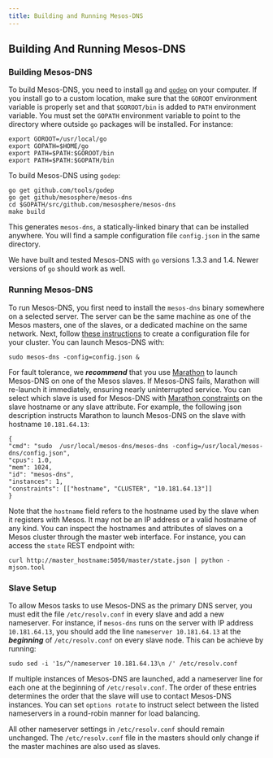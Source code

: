 ```yaml
---
title: Building and Running Mesos-DNS
---
```


## Building And Running Mesos-DNS

### Building Mesos-DNS

To build Mesos-DNS, you need to install [`go`](https://golang.org/doc/install) and [`godep`](https://github.com/tools/godep) on your computer. If you install go to a custom location, make sure that the `GOROOT` environment variable is properly set and that `$GOROOT/bin` is added to `PATH` environment variable. You must set the `GOPATH` environment variable to point to the directory where outside `go` packages will be installed. For instance:

```
export GOROOT=/usr/local/go
export GOPATH=$HOME/go
export PATH=$PATH:$GOROOT/bin
export PATH=$PATH:$GOPATH/bin
```   

To build Mesos-DNS using `godep`: 

```
go get github.com/tools/godep
go get github/mesosphere/mesos-dns
cd $GOPATH/src/github.com/mesosphere/mesos-dns
make build
``` 

This generates `mesos-dns`, a statically-linked binary that can be installed anywhere. You will find a sample configuration file `config.json` in the same directory. 

We have built and tested Mesos-DNS with `go` versions 1.3.3 and 1.4. Newer versions of `go` should work as well. 


### Running Mesos-DNS

To run Mesos-DNS, you first need to install the `mesos-dns` binary somewhere on a selected server. The server can be the same machine as one of the Mesos masters, one of the slaves, or a dedicated machine on the same network. Next, follow [these instructions](configuration-parameters.html) to create a configuration file for your cluster. You can launch Mesos-DNS with: 

```
sudo mesos-dns -config=config.json & 
```

For fault tolerance, we ***recommend*** that you use [Marathon](https://mesosphere.github.io/marathon) to launch Mesos-DNS on one of the Mesos slaves. If Mesos-DNS fails, Marathon will re-launch it immediately, ensuring nearly uninterrupted service. You can select which slave is used for Mesos-DNS with [Marathon constraints](https://github.com/mesosphere/marathon/blob/master/docs/docs/constraints.md) on the slave hostname or any slave attribute. For example, the following json description instructs Marathon to launch Mesos-DNS on the slave with hostname `10.181.64.13`:

```
{
"cmd": "sudo  /usr/local/mesos-dns/mesos-dns -config=/usr/local/mesos-dns/config.json",
"cpus": 1.0, 
"mem": 1024,
"id": "mesos-dns",
"instances": 1,
"constraints": [["hostname", "CLUSTER", "10.181.64.13"]]
}
```
Note that the `hostname` field refers to the hostname used by the slave when it registers with Mesos. It may not be an IP address or a valid hostname of any kind. You can inspect the hostnames and attributes of slaves on a Mesos cluster through the master web interface. For instance, you can access the `state` REST endpoint with:

```
curl http://master_hostname:5050/master/state.json | python -mjson.tool
```

### Slave Setup

To allow Mesos tasks to use Mesos-DNS as the primary DNS server, you must edit the file `/etc/resolv.conf` in every slave and add a new nameserver. For instance, if `mesos-dns` runs on the server with IP address `10.181.64.13`, you should add the line `nameserver 10.181.64.13` at the ***beginning*** of `/etc/resolv.conf` on every slave node. This can be achieve by running:

```
sudo sed -i '1s/^/nameserver 10.181.64.13\n /' /etc/resolv.conf
```

If multiple instances of Mesos-DNS are launched, add a nameserver line for each one at the beginning of `/etc/resolv.conf`. The order of these entries determines the order that the slave will use to contact Mesos-DNS instances. You can set `options rotate` to instruct select between the listed nameservers in a round-robin manner for load balancing.  

All other nameserver settings in `/etc/resolv.conf` should remain unchanged. The `/etc/resolv.conf` file in the masters should only change if the master machines are also used as slaves. 
